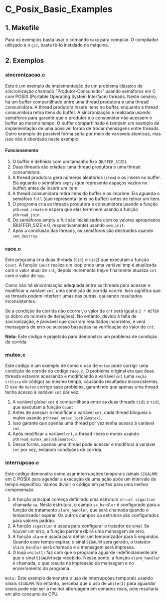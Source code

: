 # C_Posix_Basic_Examples

## 1. Makefile

Para os exemplos basta usar o comando `make` para compilar.
O compilador utilizado é o `gcc`, basta tê-lo instalado na máquina.

## 2. Exemplos

### sincronizacao.c

Este é um exemplo de implementação de um problema clássico de sincronização chamado "Produtor-Consumidor" usando semáforos em C com POSIX (Portable Operating System Interface) threads. Neste cenário, há um buffer compartilhado entre uma thread produtora e uma thread consumidora. A thread produtora insere itens no buffer, enquanto a thread consumidora retira itens do buffer. A sincronização é realizada usando semáforos para garantir que o produtor e o consumidor não acessem o buffer ao mesmo tempo. O buffer compartilhado é tambem um exemplo de implementação de uma possivel forma de trocar mensagens entre threads. Outro exemplo de possível forma seria por meio de variaveis atomicas, mas isso não é abordado neste exemplo.

#### Funcionamento

1. O buffer é definido com um tamanho fixo (`BUFFER_SIZE`).
2. Duas threads são criadas: uma thread produtora e uma thread consumidora.
3. A thread produtora gera números aleatórios (`item`) e os insere no buffer. Ela aguarda o semáforo `empty` (que representa espaços vazios no buffer) antes de inserir um item.
4. A thread consumidora retira itens do buffer e os imprime. Ela aguarda o semáforo `full` (que representa itens no buffer) antes de retirar um item.
5. O programa cria as threads produtora e consumidora usando a função `pthread_create` e espera que elas terminem usando a função `pthread_join`.
6. Os semáforos empty e full são inicializados com os valores apropriados (BUFFER_SIZE e 0, respectivamente) usando `sem_init`.
7. Após a conclusão das threads, os semáforos são destruídos usando `sem_destroy`.

### race.c

Este programa cria duas threads (`tid1` e `tid2`) que executam a função `Count`. A função `Count` realiza um loop onde uma variável tmp é atualizada com o valor atual de `cnt`, depois incrementa tmp e finalmente atualiza `cnt` com o valor de `tmp`.

Como não há sincronização adequada entre as threads para acessar e modificar a variável `cnt`, uma condição de corrida ocorre. Isso significa que as threads podem interferir umas nas outras, causando resultados inconsistentes.

Se a condição de corrida não ocorrer, o valor de `cnt` será igual a `2 * NITER` (o dobro do número de iterações). No entanto, devido à falta de sincronização, é provável que ocorram resultados incorretos, e verá mensagens de erro ou sucesso baseadas na verificação do valor de `cnt`.

**Nota:** Este código é projetado para demonstrar um problema de condição de corrida

### mutex.c

Este código é um exemplo de como o uso de `mutex` pode corrigir uma condição de corrida do codigo `race.c`. O problema original era que duas threads estavam acessando e modificando a variável `cnt` (uma `seção crítica` do código) ao mesmo tempo, causando resultados inconsistentes. O uso de `mutex` corrige esse problema, garantindo que apenas uma thread tenha acesso à variável `cnt` por vez.

1. A variável global `cnt` é compartilhada entre as duas threads `tid1` e `tid2`, que executam a função `Count`.
2. Antes de acessar e modificar a variável `cnt`, cada thread bloqueia o mutex usando `pthread_mutex_lock(&mutex)`.
3. Isso garante que apenas uma thread por vez tenha acesso à variável `cnt`.
4. Após modificar a variável `cnt`, a thread libera o mutex usando `pthread_mutex_unlock(&mutex)`.
5. Dessa forma, apenas uma thread pode acessar e modificar a variável `cnt` por vez, evitando condições de corrida.

### interrupcao.c

Este código demonstra como usar interrupções temporais (sinais `SIGALRM`) em C POSIX para agendar a execução de uma ação após um intervalo de tempo específico. Vamos dividir o código em partes para uma melhor compreensão.

1. A função principal começa definindo uma estrutura `struct sigaction` chamada `sa`. Nesta estrutura, o campo `sa_handler` é configurado para a função de tratamento `alarm_handler`, que será chamada quando o temporizador expirar. Os outros campos da estrutura são configurados para valores padrão.
2. A função `sigaction` é usada para configurar o tratador de sinal. Se houver um erro, a função perror exibirá uma mensagem de erro.
3. A função `alarm` é usada para definir um temporizador para 5 segundos. Quando esse tempo expirar, o sinal `SIGALRM` será gerado, o tratador `alarm_handler` será chamado e a mensagem será impressa.
4. O loop `while(1)` faz com que o programa aguarde indefinidamente até que o sinal `SIGALRM` seja recebido. Nesse ponto, a função `alarm_handler` é chamada, o que resulta na impressão da mensagem e no encerramento do programa.

`Nota:` Este exemplo demonstra o uso de interrupções temporais usando sinais `SIGALRM`. No entanto, perceba que o uso de `while(1)` para aguardar sinais pode não ser a melhor abordagem em cenários reais, pois resultaria em alto consumo de CPU. 